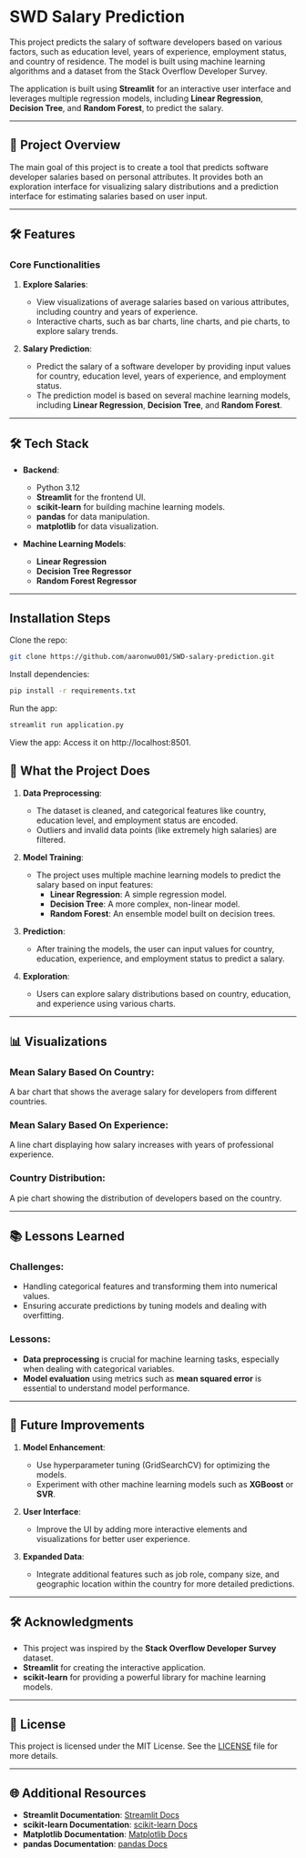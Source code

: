 # SWD Salary Prediction

This project predicts the salary of software developers based on various factors, such as education level, years of experience, employment status, and country of residence. The model is built using machine learning algorithms and a dataset from the Stack Overflow Developer Survey.

The application is built using **Streamlit** for an interactive user interface and leverages multiple regression models, including **Linear Regression**, **Decision Tree**, and **Random Forest**, to predict the salary.

---

## 🚀 Project Overview

The main goal of this project is to create a tool that predicts software developer salaries based on personal attributes. It provides both an exploration interface for visualizing salary distributions and a prediction interface for estimating salaries based on user input.

---

## 🛠 Features

### **Core Functionalities**
1. **Explore Salaries**:
   - View visualizations of average salaries based on various attributes, including country and years of experience.
   - Interactive charts, such as bar charts, line charts, and pie charts, to explore salary trends.
   
2. **Salary Prediction**:
   - Predict the salary of a software developer by providing input values for country, education level, years of experience, and employment status.
   - The prediction model is based on several machine learning models, including **Linear Regression**, **Decision Tree**, and **Random Forest**.

---

## 🛠 Tech Stack

- **Backend**:
  - Python 3.12
  - **Streamlit** for the frontend UI.
  - **scikit-learn** for building machine learning models.
  - **pandas** for data manipulation.
  - **matplotlib** for data visualization.

- **Machine Learning Models**:
  - **Linear Regression**
  - **Decision Tree Regressor**
  - **Random Forest Regressor**

---

## Installation Steps 

Clone the repo:
```bash
git clone https://github.com/aaronwu001/SWD-salary-prediction.git
```

Install dependencies:
```bash
pip install -r requirements.txt
```

Run the app:
```bash
streamlit run application.py
```

View the app:
Access it on http://localhost:8501.

## 🌟 What the Project Does

1. **Data Preprocessing**:
   - The dataset is cleaned, and categorical features like country, education level, and employment status are encoded.
   - Outliers and invalid data points (like extremely high salaries) are filtered.

2. **Model Training**:
   - The project uses multiple machine learning models to predict the salary based on input features:
     - **Linear Regression**: A simple regression model.
     - **Decision Tree**: A more complex, non-linear model.
     - **Random Forest**: An ensemble model built on decision trees.

3. **Prediction**:
   - After training the models, the user can input values for country, education, experience, and employment status to predict a salary.
   
4. **Exploration**:
   - Users can explore salary distributions based on country, education, and experience using various charts.

---

## 📊 Visualizations

### **Mean Salary Based On Country**:
A bar chart that shows the average salary for developers from different countries.

### **Mean Salary Based On Experience**:
A line chart displaying how salary increases with years of professional experience.

### **Country Distribution**:
A pie chart showing the distribution of developers based on the country.

---

## 📚 Lessons Learned

### Challenges:
- Handling categorical features and transforming them into numerical values.
- Ensuring accurate predictions by tuning models and dealing with overfitting.

### Lessons:
- **Data preprocessing** is crucial for machine learning tasks, especially when dealing with categorical variables.
- **Model evaluation** using metrics such as **mean squared error** is essential to understand model performance.

---

## 🔮 Future Improvements

1. **Model Enhancement**:
   - Use hyperparameter tuning (GridSearchCV) for optimizing the models.
   - Experiment with other machine learning models such as **XGBoost** or **SVR**.

2. **User Interface**:
   - Improve the UI by adding more interactive elements and visualizations for better user experience.

3. **Expanded Data**:
   - Integrate additional features such as job role, company size, and geographic location within the country for more detailed predictions.

---

## 🛠 Acknowledgments

- This project was inspired by the **Stack Overflow Developer Survey** dataset.
- **Streamlit** for creating the interactive application.
- **scikit-learn** for providing a powerful library for machine learning models.

---

## 📜 License

This project is licensed under the MIT License. See the [LICENSE](LICENSE) file for more details.

---

## 🌐 Additional Resources

- **Streamlit Documentation**: [Streamlit Docs](https://docs.streamlit.io/)
- **scikit-learn Documentation**: [scikit-learn Docs](https://scikit-learn.org/)
- **Matplotlib Documentation**: [Matplotlib Docs](https://matplotlib.org/)
- **pandas Documentation**: [pandas Docs](https://pandas.pydata.org/)
